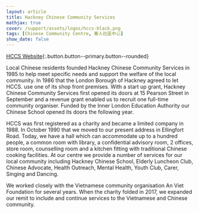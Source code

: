```yaml
---
layout: article
title: Hackney Chinese Community Services
mathjax: true
cover: /support/assets/logos/hccs-black.png
tags: [Chinese Community Centre, 華人社區中心]
show_date: false
---
```


[HCCS Website](https://www.hackneychinese.org.uk/){:.button.button--primary.button--rounded}

Local Chinese residents founded Hackney Chinese Community Services in 1985 to help meet specific needs and support the welfare of the local community. In 1986 that the London Borough of Hackney agreed to let HCCS. use one of its shop front premises. With a start up grant, Hackney Chinese Community Services first opened its doors at 15 Pearson Street in September and a revenue grant enabled us to recruit one full-time community organiser. Funded by the Inner London Education Authority our Chinese School opened its doors the following year.

HCCS was first registered as a charity and became a limited company in 1988. In October 1990 that we moved to our present address in Ellingfort Road. Today, we have a hall which can accommodate up to a hundred people, a common room with library, a confidential advisory room, 2 offices, store room, counselling room and a kitchen fitting with traditional Chinese cooking facilities. At our centre we provide a number of services for our local community including Hackney Chinese School, Elderly Luncheon Club, Chinese Advocate, Health Outreach, Mental Health, Youth Club, Carer, Singing and Dancing.

We worked closely with the Vietnamese community organisation An Viet Foundation for several years. When the charity folded in 2017, we expanded our remit to include and continue services to the Vietnamese and Chinese community.
